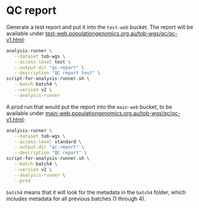 # QC report

Generate a test report and put it into the `test-web` bucket. The report will be available under [test-web.populationgenomics.org.au/tob-wgs/qc/qc-v1.html](https://test-web.populationgenomics.org.au/tob-wgs/qc/qc-v1.html):

```sh
analysis-runner \
   --dataset tob-wgs \
   --access-level test \
   --output-dir "qc-report" \
   --description "QC report test" \
script-for-analysis-runner.sh \
   --batch batch4 \
   --version v2 \
   --analysis-runner
```

A prod run that would put the report into the `main-web` bucket, to be available under [main-web.populationgenomics.org.au/tob-wgs/qc/qc-v1.html](https://main-web.populationgenomics.org.au/tob-wgs/qc/qc-v1.html):

```sh
analysis-runner \
   --dataset tob-wgs \
   --access-level standard \
   --output-dir "qc-report" \
   --description "QC report" \
script-for-analysis-runner.sh \
   --batch batch4 \
   --version v2 \
   --analysis-runner \
   --prod
```

`batch4` means that it will look for the metadata in the `batch4` folder, which includes metadata for all previous batches (1 through 4).

